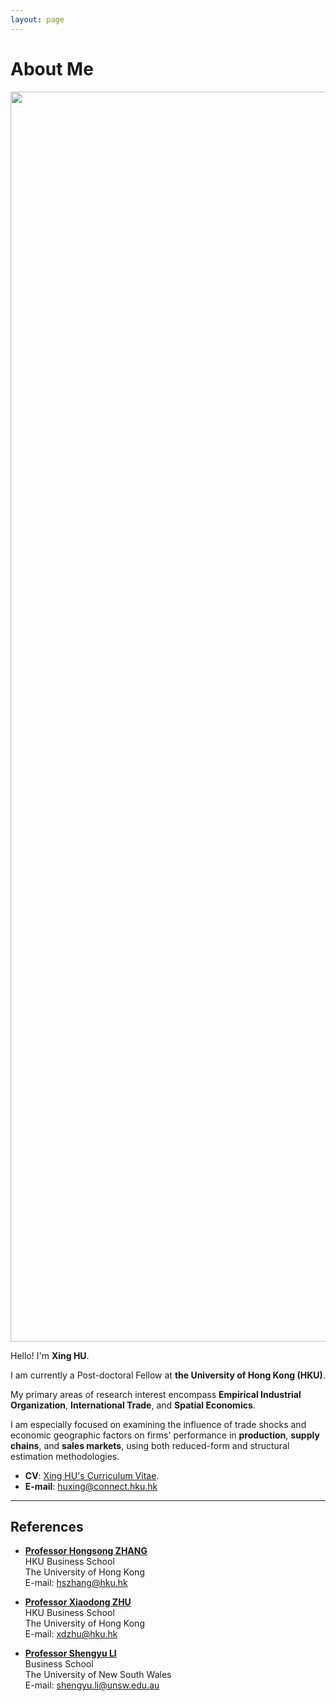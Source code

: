 ```yaml
---
layout: page
---
```


# About Me

<img src="https://huxingecon.github.io/huxing_academic_small.jpeg" class="floatpic" height="2000">

Hello! I'm **Xing HU**.<br>

I am currently a Post-doctoral Fellow at **the University of Hong Kong (HKU)**.<br> 

My primary areas of research interest encompass **Empirical Industrial Organization**, **International Trade**, and **Spatial Economics**.<br> 

I am especially focused on examining the influence of trade shocks and economic geographic factors on firms' performance in **production**, **supply chains**, and **sales markets**, using both reduced-form and structural estimation methodologies.<br>

- **CV**: [Xing HU's Curriculum Vitae](https://huxingecon.github.io/file/CV_2025aug04.pdf).
- **E-mail**: huxing@connect.hku.hk


---

## References

- **[Professor Hongsong ZHANG](https://hongsongzhang.weebly.com/)**<br>HKU Business School<br>The University of Hong Kong <br>E-mail: hszhang@hku.hk<br>

- **[Professor Xiaodong ZHU](https://www.xiaodongzhu.net/)**<br>HKU Business School<br>The University of Hong Kong <br>E-mail: xdzhu@hku.hk<br>

- **[Professor Shengyu LI](https://shengyuli.weebly.com/)**<br>Business School<br>The University of New South Wales  <br>E-mail: shengyu.li@unsw.edu.au<br>
